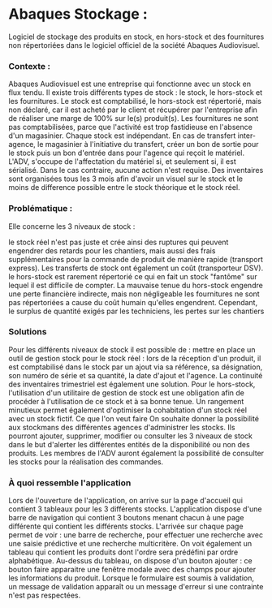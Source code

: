 # Abaques Stockage : 
Logiciel de stockage des produits en stock, en hors-stock et des fournitures non répertoriées dans le logiciel officiel de la société Abaques Audiovisuel.

### Contexte :
Abaques Audiovisuel est une entreprise qui fonctionne avec un stock en flux tendu. Il existe trois différents types de stock : le stock, le hors-stock et les fournitures.
Le stock est comptabilisé, le hors-stock est répertorié, mais non déclaré, car il est acheté par le client et récupérer par l'entreprise afin de réaliser une marge de 100% sur le(s) produit(s). Les fournitures ne sont pas comptabilisées, parce que l'activité est trop fastidieuse en l'absence d'un magasinier. Chaque stock est indépendant. En cas de transfert inter-agence, le magasinier à l'initiative du transfert, créer un bon de sortie pour le stock puis un bon d'entrée dans pour l'agence qui reçoit le matériel. L'ADV, s'occupe de l'affectation du matériel si, et seulement si, il est sérialisé. Dans le cas contraire, aucune action n'est requise. Des inventaires sont organisées tous les 3 mois afin d'avoir un visuel sur le stock et le moins de difference possible entre le stock théorique et le stock réel.

### Problématique :
Elle concerne les 3 niveaux de stock :

le stock réel n'est pas juste et crée ainsi des ruptures qui peuvent engendrer des retards pour les chantiers, mais aussi des frais supplémentaires pour la commande de produit de manière rapide (transport express). Les transferts de stock ont également un coût (transporteur DSV).
le hors-stock est rarement répertorié ce qui en fait un stock "fantôme" sur lequel il est difficile de compter. La mauvaise tenue du hors-stock engendre une perte financière indirecte, mais non négligeable
les fournitures ne sont pas répertoriées a cause du coût humain qu'elles engendrent. Cependant, le surplus de quantité exigés par les techniciens, les pertes sur les chantiers

### Solutions
Pour les différents niveaux de stock il est possible de :
mettre en place un outil de gestion stock pour le stock réel : lors de la réception d'un produit, il est comptabilisé dans le stock par un ajout via sa référence, sa désignation, son numéro de série et sa quantité, la date d'ajout et l'agence. La continuité des inventaires trimestriel est également une solution.
Pour le hors-stock, l'utilisation d'un utilitaire de gestion de stock est une obligation afin de procéder à l'utilisation de ce stock et à sa bonne tenue. Un rangement minutieux permet également d'optimiser la cohabitation d'un stock réel avec un stock fictif.
Ce que l'on veut faire
On souhaite donner la possibilité aux stockmans des différentes agences d'administrer les stocks. Ils pourront ajouter, supprimer, modifier ou consulter les 3 niveaux de stock dans le but d'alerter les différentes entités de la disponibilité ou non des produits. Les membres de l'ADV auront également la possibilité de consulter les stocks pour la réalisation des commandes.

### À quoi ressemble l'application
Lors de l'ouverture de l'application, on arrive sur la page d'accueil qui contient 3 tableaux pour les 3 différents stocks. L'application dispose d'une barre de navigation qui contient 3 boutons menant chacun à une page différente qui contient les différents stocks. L'arrivée sur chaque page permet de voir : une barre de recherche, pour effectuer une recherche avec une saisie prédictive et une recherche multicritère. On voit également un tableau qui contient les produits dont l'ordre sera prédéfini par ordre alphabétique. Au-dessus du tableau, on dispose d'un bouton ajouter : ce bouton faire apparaitre une fenêtre modale avec des champs pour ajouter les informations du produit. Lorsque le formulaire est soumis à validation, un message de validation apparaît ou un message d'erreur si une contrainte n'est pas respectées.

